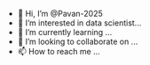 - 👋 Hi, I’m @Pavan-2025
- 👀 I’m interested in  data scientist...
- 🌱 I’m currently learning ...
- 💞️ I’m looking to collaborate on ...
- 📫 How to reach me ...

<!---
Pavan-2025/Pavan-2025 is a ✨ special ✨ repository because its `README.md` (this file) appears on your GitHub profile.
You can click the Preview link to take a look at your changes.
--->
